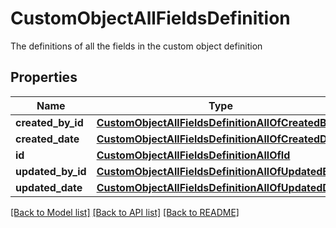 # CustomObjectAllFieldsDefinition

The definitions of all the fields in the custom object definition
## Properties
Name | Type | Description | Notes
------------ | ------------- | ------------- | -------------
**created_by_id** | [**CustomObjectAllFieldsDefinitionAllOfCreatedById**](CustomObjectAllFieldsDefinitionAllOfCreatedById.md) |  | [optional] 
**created_date** | [**CustomObjectAllFieldsDefinitionAllOfCreatedDate**](CustomObjectAllFieldsDefinitionAllOfCreatedDate.md) |  | [optional] 
**id** | [**CustomObjectAllFieldsDefinitionAllOfId**](CustomObjectAllFieldsDefinitionAllOfId.md) |  | [optional] 
**updated_by_id** | [**CustomObjectAllFieldsDefinitionAllOfUpdatedById**](CustomObjectAllFieldsDefinitionAllOfUpdatedById.md) |  | [optional] 
**updated_date** | [**CustomObjectAllFieldsDefinitionAllOfUpdatedDate**](CustomObjectAllFieldsDefinitionAllOfUpdatedDate.md) |  | [optional] 

[[Back to Model list]](../README.md#documentation-for-models) [[Back to API list]](../README.md#documentation-for-api-endpoints) [[Back to README]](../README.md)


